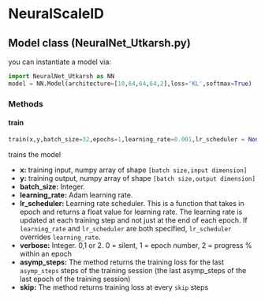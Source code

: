 # NeuralScaleID
## Model class (NeuralNet_Utkarsh.py)
you can instantiate a model via:
```python
import NeuralNet_Utkarsh as NN
model = NN.Model(architecture=[10,64,64,64,2],loss='KL',softmax=True)
```
### Methods
#### train
```python
train(x,y,batch_size=32,epochs=1,learning_rate=0.001,lr_scheduler = None,verbose=2,asymp_steps=1000,skip=100)
```
trains the model
* **x:** training input, numpy array of shape ```[batch size,input dimension] ```
* **y:** training output, numpy array of shape ```[batch size,output dimension]```
* **batch_size:** Integer.
* **learning_rate:** Adam learning rate.
* **lr_scheduler:** Learning rate scheduler. This is a function that takes in epoch and returns a float value for learning rate. The learning rate is updated at each training step and not just at the end of each epoch. If ```learning_rate``` and ```lr_scheduler``` are both specified, ```lr_scheduler``` overrides ```learning_rate```.
* **verbose:** Integer. 0,1 or 2. 0 = silent, 1 = epoch number, 2 = progress % within an epoch
* **asymp_steps:** The method returns the training loss for the last ```asymp_steps``` steps of the training session (the last asymp_steps of the last epoch of the training session)
* **skip:** The method returns training loss at every ```skip``` steps
